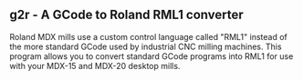 ## g2r - A GCode to Roland RML1 converter

Roland MDX mills use a custom control language called "RML1" instead
of the more standard GCode used by industrial CNC milling
machines. This program allows you to convert standard GCode programs
into RML1 for use with your MDX-15 and MDX-20 desktop mills.
